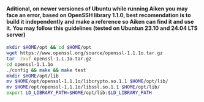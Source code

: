 
#### Aditional, on newer versiones of Ubuntu while running Aiken you may face an error, based on OpenSSH library 1.1.0, best recomendation is to build it independently and make a reference so Aiken can find it and use it.  You may follow this guidelines (tested on Ubuntun 23.10 and 24.04 LTS server)

```bash
mkdir $HOME/opt && cd $HOME/opt
wget https://www.openssl.org/source/openssl-1.1.1o.tar.gz
tar -zxvf openssl-1.1.1o.tar.gz
cd openssl-1.1.1o
./config && make && make test
mkdir $HOME/opt/lib
mv $HOME/opt/openssl-1.1.1o/libcrypto.so.1.1 $HOME/opt/lib/
mv $HOME/opt/openssl-1.1.1o/libssl.so.1.1 $HOME/opt/lib/
export LD_LIBRARY_PATH=$HOME/opt/lib:$LD_LIBRARY_PATH
```
